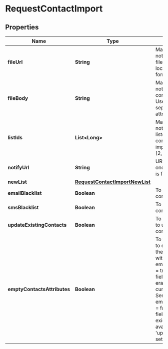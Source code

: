 
# RequestContactImport

## Properties
Name | Type | Description | Notes
------------ | ------------- | ------------- | -------------
**fileUrl** | **String** | Mandatory if fileBody is not defined. URL of the file to be imported (no local file). Possible file formats: .txt, .csv |  [optional]
**fileBody** | **String** | Mandatory if fileUrl is not defined. CSV content to be imported. Use semicolon to separate multiple attributes |  [optional]
**listIds** | **List&lt;Long&gt;** | Mandatory if newList is not defined. Ids of the lists in which the contacts shall be imported. For example, [2, 4, 7]. |  [optional]
**notifyUrl** | **String** | URL that will be called once the export process is finished |  [optional]
**newList** | [**RequestContactImportNewList**](RequestContactImportNewList.md) |  |  [optional]
**emailBlacklist** | **Boolean** | To blacklist all the contacts for email |  [optional]
**smsBlacklist** | **Boolean** | To blacklist all the contacts for sms |  [optional]
**updateExistingContacts** | **Boolean** | To facilitate the choice to update the existing contacts |  [optional]
**emptyContactsAttributes** | **Boolean** | To facilitate the choice to erase any attribute of the existing contacts with empty value. emptyContactsAttributes &#x3D; true means the empty fields in your import will erase any attribute that currently contain data in SendinBlue, &amp; emptyContactsAttributes &#x3D; false means the empty fields will not affect your existing data ( only available if &#39;updateExistingContacts&#39; set to &#39;true&#39; ) |  [optional]



